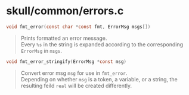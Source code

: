 # skull/common/errors.c

```c
void fmt_error(const char *const fmt, ErrorMsg msgs[])
```

> Prints formatted an error message.
> \
> Every `%s` in the string is expanded according to the corresponding `ErrorMsg` in `msgs`.

```c
void fmt_error_stringify(ErrorMsg *const msg)
```

> Convert error msg `msg` for use in `fmt_error`.
> \
> Depending on whether `msg` is a token, a variable, or a string, the resulting feild `real` will be created differently.


